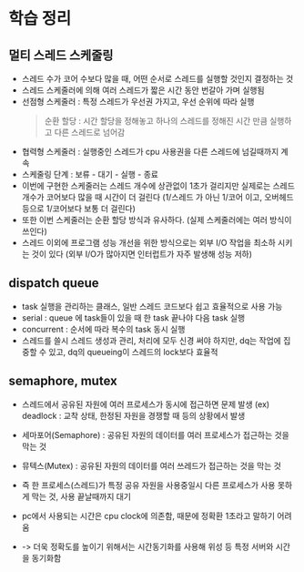 # 학습 정리

## 멀티 스레드 스케줄링
- 스레드 수가 코어 수보다 많을 때, 어떤 순서로 스레드를 실행할 것인지 결정하는 것
- 스레드 스케줄러에 의해 여러 스레드가 짧은 시간 동안 번갈아 가며 실행됨
- 선점형 스케줄러 : 특정 스레드가 우선권 가지고, 우선 순위에 따라 실행
   > 순환 할당 : 시간 할당을 정해놓고 하나의 스레드를 정해진 시간 만큼 실행하고 다른 스레드로 넘어감
- 협력형 스케줄러 : 실행중인 스레드가 cpu 사용권을 다른 스레드에 넘길때까지 계속
- 스케줄링 단계 : 보류 - 대기 - 실행 - 종료
- 이번에 구현한 스케줄러는 스레드 개수에 상관없이 1초가 걸리지만 실제로는 스레드 개수가 코어보다 많을 때 시간이 더 걸린다 
(1/스레드 가 아닌 1/코어 이고, 오버헤드 등으로 1/코어보다 보통 더 걸린다) 
- 또한 이번 스케줄러는 순환 할당 방식과 유사하다. (실제 스케줄러에는 여러 방식이 쓰인다)   
- 스레드 이외에 프로그램 성능 개선을 위한 방식으로는 외부 I/O 작업을 최소하 시키는 것이 있다 (외부 I/O가 많아지면 인터럽트가 자주 발생해 성능 저하)   

## dispatch queue
- task 실행을 관리하는 클래스, 일반 스레드 코드보다 쉽고 효율적으로 사용 가능
- serial : queue 에 task들이 있을 때 한 task 끝나야 다음 task 실행
- concurrent : 순서에 따라 복수의 task 동시 실행
- 스레드를 쓸시 스레드 생성과 관리, 처리에 모두 신경 써야 하지만, dq는 작업에 집중할 수 있고, dq의 queueing이 스레드의 lock보다 효율적


## semaphore, mutex
- 스레드에서 공유된 자원에 여러 프로세스가 동시에 접근하면 문제 발생 (ex) deadlock : 교착 상태, 한정된 자원을 경쟁할 때 등의 상황에서 발생
- 세마포어(Semaphore) : 공유된 자원의 데이터를 여러 프로세스가 접근하는 것을 막는 것
- 뮤텍스(Mutex) : 공유된 자원의 데이터를 여러 쓰레드가 접근하는 것을 막는 것
- 즉 한 프로세스(스레드)가 특정 공유 자원을 사용중일시 다른 프로세스가 사용 못하게 막는 것, 사용 끝날때까지 대기

- pc에서 사용되는 시간은 cpu clock에 의존함, 때문에 정확환 1초라고 말하기 어려움
- -> 더욱 정확도를 높이기 위해서는 시간동기화를 사용해 위성 등 특정 서버와 시간을 동기화함
